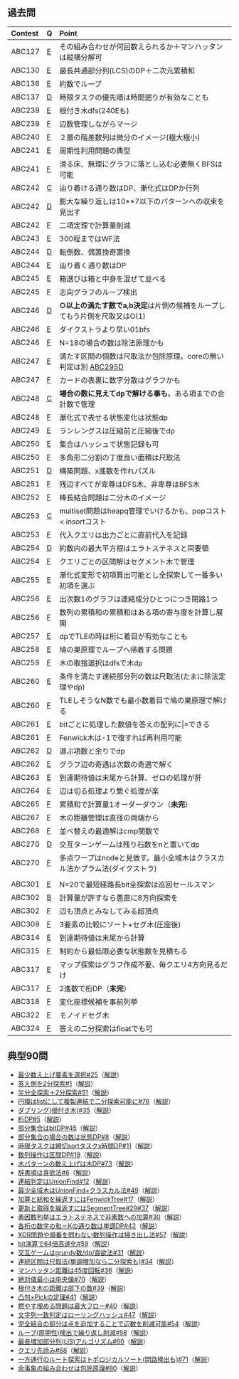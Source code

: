 ## 過去問
|Contest|Q|Point|
|:----|:----|:----|
|ABC127|[E](https://atcoder.jp/contests/abc127/tasks/abc127_e)|その組み合わせが何回数えられるか＋マンハッタンは縦横分解可|
|ABC130|[E](https://atcoder.jp/contests/abc130/tasks/abc130_e)|最長共通部分列(LCS)のDP＋二次元累積和|
|ABC136|[E](https://atcoder.jp/contests/abc136/tasks/abc136_e)|約数でループ|
|ABC137|[D](https://atcoder.jp/contests/abc137/tasks/abc137_d)|時限タスクの優先順は時間遡りが有効なことも|
|ABC239|[E](https://atcoder.jp/contests/abc239/tasks/abc239_e)|根付き木dfs(240Eも)|
|ABC239|[F](https://atcoder.jp/contests/abc239/tasks/abc239_f)|辺数管理しながらマージ|
|ABC240|[F](https://atcoder.jp/contests/abc240/tasks/abc240_f)|２層の階差数列は微分のイメージ(極大極小)|
|ABC241|[E](https://atcoder.jp/contests/abc241/tasks/abc241_e)|周期性利用問題の典型|
|ABC241|[F](https://atcoder.jp/contests/abc241/tasks/abc241_f)|滑る床、無理にグラフに落とし込む必要無くBFSは可能|
|ABC242|[C](https://atcoder.jp/contests/abc242/tasks/abc242_c)|辿り着ける通り数はDP、漸化式はDPか行列|
|ABC242|[D](https://atcoder.jp/contests/abc242/tasks/abc242_d)|膨大な繰り返しは10\*\*7以下のパターンへの収束を見出す|
|ABC242|[F](https://atcoder.jp/contests/abc242/tasks/abc242_f)|二項定理で計算量削減|
|ABC243|[E](https://atcoder.jp/contests/abc243/tasks/abc243_e)|300程まではWF法|
|ABC244|[D](https://atcoder.jp/contests/abc244/tasks/abc244_d)|転倒数、偶置換奇置換|
|ABC244|[E](https://atcoder.jp/contests/abc244/tasks/abc244_e)|辿り着く通り数はDP|
|ABC245|[E](https://atcoder.jp/contests/abc245/tasks/abc245_e)|箱選びは箱と中身を混ぜて並べる|
|ABC245|[F](https://atcoder.jp/contests/abc245/tasks/abc245_f)|志向グラフのループ検出|
|ABC246|[D](https://atcoder.jp/contests/abc246/tasks/abc246_d)|**○以上の満たす数でa,b決定**は片側の候補をループしてもう片側を尺取又はO(1)|
|ABC246|[E](https://atcoder.jp/contests/abc246/tasks/abc246_e)|ダイクストラより早い01bfs|
|ABC246|[F](https://atcoder.jp/contests/abc246/tasks/abc246_f)|N=18の場合の数は除法原理かも|
|ABC247|[E](https://atcoder.jp/contests/abc247/tasks/abc247_e)|満たす区間の個数は尺取法か包除原理。coreの無い判定は別 [ABC295D](https://atcoder.jp/contests/abc295/tasks/abc295_d)|
|ABC247|[F](https://atcoder.jp/contests/abc247/tasks/abc247_f)|カードの表裏に数字分散はグラフかも|
|ABC248|[C](https://atcoder.jp/contests/abc248/tasks/abc248_c)|**場合の数に見えてdpで解ける事も**。ある項までの合計数で管理|
|ABC248|[F](https://atcoder.jp/contests/abc248/tasks/abc248_f)|漸化式で表せる状態変化は状態dp|
|ABC249|[E](https://atcoder.jp/contests/abc249/tasks/abc249_e)|ランレングスは圧縮前と圧縮後でdp|
|ABC250|[E](https://atcoder.jp/contests/abc250/tasks/abc250_e)|集合はハッシュで状態記録も可|
|ABC250|[F](https://atcoder.jp/contests/abc250/tasks/abc250_f)|多角形二分割の丁度良い面積は尺取法|
|ABC251|[D](https://atcoder.jp/contests/abc251/tasks/abc251_d)|構築問題、x進数を作れパズル|
|ABC251|[F](https://atcoder.jp/contests/abc251/tasks/abc251_f)|残辺すべてが卑尊はDFS木、非卑尊はBFS木|
|ABC252|[F](https://atcoder.jp/contests/abc252/tasks/abc252_f)|棒長結合問題は二分木のイメージ|
|ABC253|[C](https://atcoder.jp/contests/abc253/tasks/abc253_c)|multiset問題はheapq管理でいけるかも、popコスト < insortコスト|
|ABC253|[F](https://atcoder.jp/contests/abc253/tasks/abc253_f)|代入クエリは出力ごとに直前代入を記録|
|ABC254|[D](https://atcoder.jp/contests/abc254/tasks/abc254_d)|約数内の最大平方根はエラトステネスと同要領|
|ABC254|[F](https://atcoder.jp/contests/abc254/tasks/abc254_f)|クエリごとの区間解はセグメント木で管理|
|ABC255|[E](https://atcoder.jp/contests/abc255/tasks/abc255_e)|漸化式変形で初項算出可能とし全探索して一番多い初項を選ぶ|
|ABC256|[E](https://atcoder.jp/contests/abc256/tasks/abc256_e)|出次数1のグラフは連結成分ひとつにつき閉路1つ|
|ABC256|[F](https://atcoder.jp/contests/abc256/tasks/abc256_f)|数列の累積和の累積和はある項の寄与度を計算し展開|
|ABC257|[E](https://atcoder.jp/contests/abc257/tasks/abc257_e)|dpでTLEの時は桁に着目が有効なことも|
|ABC258|[E](https://atcoder.jp/contests/abc258/tasks/abc258_e)|鳩の巣原理でループへ帰着する問題|
|ABC259|[F](https://atcoder.jp/contests/abc259/tasks/abc259_f)|木の取捨選択はdfsで木dp|
|ABC260|[E](https://atcoder.jp/contests/abc260/tasks/abc260_e)|条件を満たす連続部分列の数は尺取法(たまに除法定理やdp)|
|ABC260|[F](https://atcoder.jp/contests/abc260/tasks/abc260_f)|TLEしそうなN数でも最小数着目で鳩の巣原理で解ける|
|ABC261|[E](https://atcoder.jp/contests/abc261/tasks/abc261_e)|bitごとに処理した数値を答えの配列に\|=できる|
|ABC261|[F](https://atcoder.jp/contests/abc261/tasks/abc261_f)|Fenwick木は-1で復すれば再利用可能|
|ABC262|[D](https://atcoder.jp/contests/abc262/tasks/abc262_d)|選ぶ項数と余りでdp|
|ABC262|[E](https://atcoder.jp/contests/abc262/tasks/abc262_e)|グラフ辺の奇遇は次数の奇遇で解く|
|ABC263|[E](https://atcoder.jp/contests/abc263/tasks/abc263_e)|到達期待値は末尾から計算、ゼロの処理が肝|
|ABC264|[E](https://atcoder.jp/contests/abc264/tasks/abc264_e)|辺は切る処理より繋ぐ処理が楽|
|ABC265|[F](https://atcoder.jp/contests/abc265/tasks/abc265_f)|累積和で計算量1オーダーダウン（**未完**）|
|ABC267|[F](https://atcoder.jp/contests/abc267/tasks/abc267_f)|木の距離管理は直径の両端から|
|ABC268|[F](https://atcoder.jp/contests/abc268/tasks/abc268_f)|並べ替えの最適解はcmp関数で|
|ABC270|[D](https://atcoder.jp/contests/abc270/tasks/abc270_d)|交互ターンゲームは残り石数をnと置いてdp|
|ABC270|[F](https://atcoder.jp/contests/abc270/tasks/abc270_f)|多点ワープはnodeと見做す。最小全域木はクラスカル法かプラム法(ダイクストラ)|
||||
|ABC301|[E](https://atcoder.jp/contests/abc301/tasks/abc301_e)|N=20で最短経路長bit全探索は巡回セールスマン|
|ABC302|[B](https://atcoder.jp/contests/abc302/tasks/abc302_b)|計算量が許すなら愚直に8方向探索を|
|ABC302|[F](https://atcoder.jp/contests/abc302/tasks/abc302_f)|辺も頂点とみなしてみる超頂点|
|ABC309|[F](https://atcoder.jp/contests/abc309/tasks/abc309_f)|3要素の比較にソート+セグ木(圧座後)|
|ABC314|[E](https://atcoder.jp/contests/abc314/tasks/abc314_e)|到達期待値は末尾から計算|
|ABC315|[F](https://atcoder.jp/contests/abc315/tasks/abc315_f)|制約から最低限必要な状態数を見積もる|
|ABC317|[E](https://atcoder.jp/contests/abc317/tasks/abc317_e)|マップ探索はグラフ作成不要、毎クエリ4方向見るだけ|
|ABC317|[F](https://atcoder.jp/contests/abc317/tasks/abc317_f)|2進数で桁DP（**未完**）|
|ABC318|[F](https://atcoder.jp/contests/abc318/tasks/abc318_f)|変化座標候補を事前列挙|
|ABC322|[F](https://atcoder.jp/contests/abc322/tasks/abc322_f)|モノイドセグ木|
|ABC324|[F](https://atcoder.jp/contests/abc324/tasks/abc324_f)|答えの二分探索はfloatでも可|

## 典型90問
- [最少数え上げ要素を選択#25](https://atcoder.jp/contests/typical90/submissions/35225706)（[解説](https://github.com/E869120/kyopro_educational_90/blob/main/editorial/025.jpg)）
- [答え側を2分探索#1](https://atcoder.jp/contests/typical90/submissions/34487062)（[解説](https://github.com/E869120/kyopro_educational_90/blob/main/editorial/001.jpg)）
- [半分全探索＋2分探索#51](https://atcoder.jp/contests/typical90/submissions/36008121)（[解説](https://github.com/E869120/kyopro_educational_90/blob/main/editorial/051.jpg)）
- [円環はlistにして複製連結で二分探索可能に#76](https://atcoder.jp/contests/typical90/submissions/38541165)（[解説](https://github.com/E869120/kyopro_educational_90/blob/main/editorial/076.jpg)）
- [ダブリング(根付き木)#35](https://atcoder.jp/contests/typical90/submissions/35368779)（[解説](https://github.com/E869120/kyopro_educational_90/blob/main/editorial/035-02.jpg)）
- [桁DP#5](https://atcoder.jp/contests/typical90/submissions/33173921)（[解説](https://github.com/E869120/kyopro_educational_90/blob/main/editorial/005-01.jpg)）
- [部分集合はbitDP#45](https://atcoder.jp/contests/typical90/submissions/35441720)（[解説](https://github.com/E869120/kyopro_educational_90/blob/main/editorial/045.jpg)）
- [部分集合の場合の数は状態DP#8](https://atcoder.jp/contests/typical90/submissions/34868209)（[解説](https://github.com/E869120/kyopro_educational_90/blob/main/editorial/008.jpg)）
- [時限タスクは締切sortタスクx時間DP#11](https://atcoder.jp/contests/typical90/submissions/34888277)（[解説](https://github.com/E869120/kyopro_educational_90/blob/main/editorial/011-02.jpg)）
- [数列操作は区間DP#19](https://atcoder.jp/contests/typical90/submissions/35210132)（[解説](https://github.com/E869120/kyopro_educational_90/blob/main/editorial/019.jpg)）
- [木パターンの数え上げは木DP#73](https://atcoder.jp/contests/typical90/submissions/38537528)（[解説](https://github.com/E869120/kyopro_educational_90/blob/main/editorial/073.jpg)）
- [辞書順は貪欲法#6](https://atcoder.jp/contests/typical90/submissions/34867193)（[解説](https://github.com/E869120/kyopro_educational_90/blob/main/editorial/006.jpg)）
- [連結判定はUnionFind#12](https://atcoder.jp/contests/typical90/submissions/34889083)（[解説](https://github.com/E869120/kyopro_educational_90/blob/main/editorial/012.jpg)）
- [最少全域木はUnionFind+クラスカル法#49](https://atcoder.jp/contests/typical90/submissions/35992502)（[解説](https://github.com/E869120/kyopro_educational_90/blob/main/editorial/049.jpg)）
- [加算と総和を繰返すにはFenwickTree#17](https://atcoder.jp/contests/typical90/submissions/35192768)（[解説](https://github.com/E869120/kyopro_educational_90/blob/main/editorial/017-03.jpg)）
- [更新と取得を繰返すにはSegmentTree#29#37](https://atcoder.jp/contests/typical90/submissions/35241803)（[解説](https://github.com/E869120/kyopro_educational_90/blob/main/editorial/029-02.jpg)）
- [素因数列挙はエラトステネスで非素数への加算#30](https://atcoder.jp/contests/typical90/submissions/35241997)（[解説](https://github.com/E869120/kyopro_educational_90/blob/main/editorial/030.jpg)）
- [各桁の数字の和＝Kの通り数は単調DP#42](https://atcoder.jp/contests/typical90/submissions/35427310)（[解説](https://github.com/E869120/kyopro_educational_90/blob/main/editorial/042.jpg)）
- [XOR問題や順番を問わない数列操作は掃き出し法#57](https://atcoder.jp/contests/typical90/submissions/36314716)（[解説](https://github.com/E869120/kyopro_educational_90/blob/main/editorial/057.jpg)）
- [bit演算で64倍高速化#59](https://atcoder.jp/contests/typical90/submissions/36357617)（[解説](https://github.com/E869120/kyopro_educational_90/blob/main/editorial/059-02.jpg)）
- [交互ゲームはgrundy数/dp/貪欲法#31](https://atcoder.jp/contests/typical90/submissions/35243279)（[解説](https://github.com/E869120/kyopro_educational_90/blob/main/editorial/031.jpg)）
- [連続区間は尺取法(単調増加なら二分探索も)#34](https://atcoder.jp/contests/typical90/submissions/35245981)（[解説](https://github.com/E869120/kyopro_educational_90/blob/main/editorial/034.jpg)）
- [マンハッタン距離は45度回転#36](https://atcoder.jp/contests/typical90/submissions/35370438)（[解説](https://github.com/E869120/kyopro_educational_90/blob/main/editorial/036.jpg)）
- [絶対値最小は中央値#70](https://atcoder.jp/contests/typical90/submissions/37367857)（[解説](https://github.com/E869120/kyopro_educational_90/blob/main/editorial/070.jpg)）
- [根付き木の距離は部下の数#39](https://atcoder.jp/contests/typical90/submissions/35374640)（[解説](https://github.com/E869120/kyopro_educational_90/blob/main/editorial/039.jpg)）
- [凸包×Pickの定理#41](https://atcoder.jp/contests/typical90/submissions/35426880)（[解説](https://github.com/E869120/kyopro_educational_90/blob/main/editorial/041-03.jpg)）
- [燃やす埋める問題は最大フロー#40](https://atcoder.jp/contests/typical90/submissions/35389500)（[解説](https://github.com/E869120/kyopro_educational_90/blob/main/editorial/040.jpg)）
- [文字列一致判定はローリングハッシュ#47](https://atcoder.jp/contests/typical90/submissions/35620637)（[解説](https://github.com/E869120/kyopro_educational_90/blob/main/editorial/047-02.jpg)）
- [完全結合の部分は点を追加することで辺数を削減可能#54](https://atcoder.jp/contests/typical90/submissions/36189224)（[解説](https://github.com/E869120/kyopro_educational_90/blob/main/editorial/054.jpg)）
- [ループ(周期性)検出で繰り返し削減#58](https://atcoder.jp/contests/typical90/submissions/36319380)（[解説](https://github.com/E869120/kyopro_educational_90/blob/main/editorial/058.jpg)）
- [最長増加部分列(LIS)アルゴリズム#60](https://atcoder.jp/contests/typical90/submissions/36358194)（[解説](https://github.com/E869120/kyopro_educational_90/blob/main/editorial/060.jpg)）
- [クエリ先読み#68](https://atcoder.jp/contests/typical90/submissions/37317678)（[解説](https://github.com/E869120/kyopro_educational_90/blob/main/editorial/068.jpg)）
- [一方通行のルート探索はトポロジカルソート(閉路検出も)#71](https://atcoder.jp/contests/typical90/submissions/38447554)（[解説](https://github.com/E869120/kyopro_educational_90/blob/main/editorial/071-03.jpg)）
- [余事象の組み合わせは包除原理#80](https://atcoder.jp/contests/typical90/submissions/38682064)（[解説](https://github.com/E869120/kyopro_educational_90/blob/main/editorial/080.jpg)）
